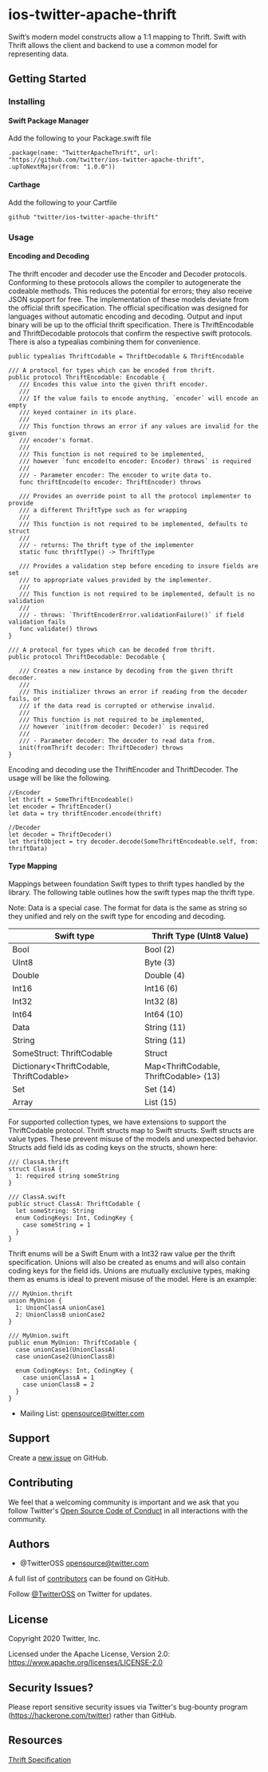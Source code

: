 # ios-twitter-apache-thrift

Swift’s modern model constructs allow a 1:1 mapping to Thrift. Swift with Thrift 
allows the client and backend to use a common model for representing data.

## Getting Started

### Installing

#### Swift Package Manager
Add the following to your Package.swift file

```
.package(name: "TwitterApacheThrift", url: "https://github.com/twitter/ios-twitter-apache-thrift", .upToNextMajor(from: "1.0.0"))
```

#### Carthage
Add the following to your Cartfile

```
github "twitter/ios-twitter-apache-thrift"
```

### Usage

#### Encoding and Decoding
The thrift encoder and decoder use the Encoder and Decoder protocols. Conforming
to these protocols allows the compiler to autogenerate the codeable methods. This 
reduces the potential for errors; they also receive JSON support for free. The 
implementation of these models deviate from the official thrift specification. The 
official specification was designed for languages without automatic encoding and 
decoding. Output and input binary will be up to the official thrift specification. There 
is ThriftEncodable and ThriftDecodable protocols that confirm the respective swift 
protocols. There is also a typealias combining them for convenience.
 ```
public typealias ThriftCodable = ThriftDecodable & ThriftEncodable

/// A protocol for types which can be encoded from thrift.
public protocol ThriftEncodable: Encodable {
    /// Encodes this value into the given thrift encoder.
    ///
    /// If the value fails to encode anything, `encoder` will encode an empty
    /// keyed container in its place.
    ///
    /// This function throws an error if any values are invalid for the given
    /// encoder's format.
    ///
    /// This function is not required to be implemented,
    /// however `func encode(to encoder: Encoder) throws` is required
    ///
    /// - Parameter encoder: The encoder to write data to.
    func thriftEncode(to encoder: ThriftEncoder) throws

    /// Provides an override point to all the protocol implementer to provide
    /// a different ThriftType such as for wrapping
    ///
    /// This function is not required to be implemented, defaults to struct
    ///
    /// - returns: The thrift type of the implementer
    static func thriftType() -> ThriftType

    /// Provides a validation step before encoding to insure fields are set
    /// to appropriate values provided by the implementer.
    ///
    /// This function is not required to be implemented, default is no validation
    ///
    /// - throws: `ThriftEncoderError.validationFailure()` if field validation fails
    func validate() throws
}

/// A protocol for types which can be decoded from thrift.
public protocol ThriftDecodable: Decodable {

    /// Creates a new instance by decoding from the given thrift decoder.
    ///
    /// This initializer throws an error if reading from the decoder fails, or
    /// if the data read is corrupted or otherwise invalid.
    ///
    /// This function is not required to be implemented,
    /// however `init(from decoder: Decoder)` is required
    ///
    /// - Parameter decoder: The decoder to read data from.
    init(fromThrift decoder: ThriftDecoder) throws
}
```
Encoding and decoding use the ThriftEncoder and ThriftDecoder. The usage 
will be like the following.
```
//Encoder
let thrift = SomeThriftEncodeable()
let encoder = ThriftEncoder()
let data = try thriftEncoder.encode(thrift)

//Decoder
let decoder = ThriftDecoder()
let thriftObject = try decoder.decode(SomeThriftEncodeable.self, from: thriftData)
```
#### Type Mapping
Mappings between foundation Swift types to thrift types handled by the library. 
The following table outlines how the swift types map the thrift type.

Note: 
    Data is a special case. The format for data is the same as string so they unified 
    and rely on the swift type for encoding and decoding.

| Swift type | Thrift Type (UInt8 Value) |
| ----------- | -------------------------- |
| Bool | Bool (2) |
| UInt8 | Byte (3) |
| Double | Double (4) |
| Int16 | Int16 (6) |
| Int32 | Int32 (8) |
| Int64 | Int64 (10) |
| Data | String (11) |
| String | String (11) | (UTF8 data) |
| SomeStruct: ThriftCodable | Struct
| Dictionary<ThriftCodable, ThriftCodable> | Map<ThriftCodable, ThriftCodable> (13) |
| Set<ThriftCodable> | Set<ThriftCodable> (14) |
| Array<ThriftCodable> | List<ThriftCodable> (15) |


For supported collection types, we have extensions to support the ThriftCodable 
protocol. Thrift structs map to Swift structs. Swift structs are value types. These
prevent misuse of the models and unexpected behavior. Structs add field ids as 
coding keys on the structs, shown here:
```
/// ClassA.thrift
struct ClassA {
  1: required string someString
}

/// ClassA.swift
public struct ClassA: ThriftCodable {
  let someString: String
  enum CodingKeys: Int, CodingKey {
    case someString = 1
  }
}
```

Thrift enums will be a Swift Enum with a Int32 raw value per the thrift specification. 
Unions will also be created as enums and will also contain coding keys for the field
ids. Unions are mutually exclusive types, making them as enums is ideal to prevent 
misuse of the model. Here is an example:
```
/// MyUnion.thrift
union MyUnion {
  1: UnionClassA unionCase1
  2: UnionClassB unionCase2
}

/// MyUnion.swift
public enum MyUnion: ThriftCodable {
  case unionCase1(UnionClassA)
  case unionCase2(UnionClassB)

  enum CodingKeys: Int, CodingKey {
    case unionClassA = 1
    case unionClassB = 2
  }
}
```
* Mailing List: opensource@twitter.com

## Support

Create a [new issue](https://github.com/twitter/ios-twitter-apache-thrift/issues/new) on GitHub.

## Contributing

We feel that a welcoming community is important and we ask that you follow Twitter's
[Open Source Code of Conduct](https://github.com/twitter/code-of-conduct/blob/master/code-of-conduct.md)
in all interactions with the community.

## Authors

* @TwitterOSS <opensource@twitter.com>

A full list of [contributors](https://github.com/twitter/ios-twitter-apache-thrift/graphs/contributors?type=a) can be found on GitHub.

Follow [@TwitterOSS](https://twitter.com/twitteross) on Twitter for updates.

## License

Copyright 2020 Twitter, Inc.

Licensed under the Apache License, Version 2.0: https://www.apache.org/licenses/LICENSE-2.0


## Security Issues?
Please report sensitive security issues via Twitter's bug-bounty program (https://hackerone.com/twitter) rather than GitHub.

## Resources

[Thrift Specification](https://thrift.apache.org/static/files/thrift-20070401.pdf)
